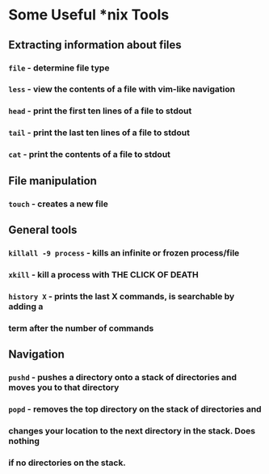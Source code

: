 Some Useful *nix Tools
======================

Extracting information about files
----------------------------------

### `file` - determine file type
### `less` - view the contents of a file with vim-like navigation
### `head` - print the first ten lines of a file to stdout
### `tail` - print the last ten lines of a file to stdout
### `cat` - print the contents of a file to stdout

File manipulation
-----------------

### `touch` - creates a new file

General tools
-------------

### `killall -9 process` - kills an infinite or frozen process/file
### `xkill` - kill a process with THE CLICK OF DEATH
### `history X` - prints the last X commands, is searchable by adding a
### term after the number of commands

Navigation
----------

### `pushd` - pushes a directory onto a stack of directories and moves you to that directory
### `popd` - removes the top directory on the stack of directories and
### changes your location to the next directory in the stack. Does nothing
### if no directories on the stack.
